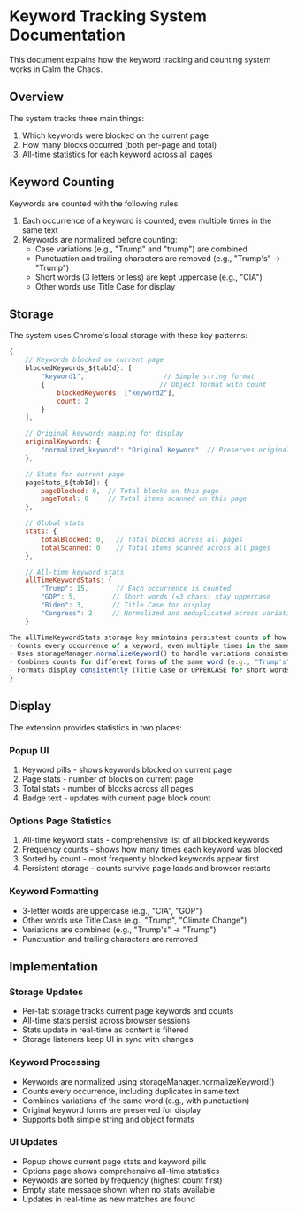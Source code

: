 # Keyword Tracking System Documentation

This document explains how the keyword tracking and counting system works in Calm the Chaos.

## Overview

The system tracks three main things:
1. Which keywords were blocked on the current page
2. How many blocks occurred (both per-page and total)
3. All-time statistics for each keyword across all pages

## Keyword Counting

Keywords are counted with the following rules:
1. Each occurrence of a keyword is counted, even multiple times in the same text
2. Keywords are normalized before counting:
   - Case variations (e.g., "Trump" and "trump") are combined
   - Punctuation and trailing characters are removed (e.g., "Trump's" → "Trump")
   - Short words (3 letters or less) are kept uppercase (e.g., "CIA")
   - Other words use Title Case for display

## Storage

The system uses Chrome's local storage with these key patterns:

```javascript
{
    // Keywords blocked on current page
    blockedKeywords_${tabId}: [
        "keyword1",                    // Simple string format
        {                             // Object format with count
            blockedKeywords: ["keyword2"],
            count: 2
        }
    ],

    // Original keywords mapping for display
    originalKeywords: {
        "normalized_keyword": "Original Keyword"  // Preserves original casing/format
    },

    // Stats for current page
    pageStats_${tabId}: {
        pageBlocked: 0,  // Total blocks on this page
        pageTotal: 0     // Total items scanned on this page
    },

    // Global stats
    stats: {
        totalBlocked: 0,   // Total blocks across all pages
        totalScanned: 0    // Total items scanned across all pages
    },

    // All-time keyword stats
    allTimeKeywordStats: {
        "Trump": 15,       // Each occurrence is counted
        "GOP": 5,         // Short words (≤3 chars) stay uppercase
        "Biden": 3,       // Title Case for display
        "Congress": 2     // Normalized and deduplicated across variations
    }

The allTimeKeywordStats storage key maintains persistent counts of how many times each keyword was blocked:
- Counts every occurrence of a keyword, even multiple times in the same text
- Uses storageManager.normalizeKeyword() to handle variations consistently
- Combines counts for different forms of the same word (e.g., "Trump's" → "Trump")
- Formats display consistently (Title Case or UPPERCASE for short words)
}
```

## Display

The extension provides statistics in two places:

### Popup UI
1. Keyword pills - shows keywords blocked on current page
2. Page stats - number of blocks on current page
3. Total stats - number of blocks across all pages
4. Badge text - updates with current page block count

### Options Page Statistics
1. All-time keyword stats - comprehensive list of all blocked keywords
2. Frequency counts - shows how many times each keyword was blocked
3. Sorted by count - most frequently blocked keywords appear first
4. Persistent storage - counts survive page loads and browser restarts

### Keyword Formatting
- 3-letter words are uppercase (e.g., "CIA", "GOP")
- Other words use Title Case (e.g., "Trump", "Climate Change")
- Variations are combined (e.g., "Trump's" → "Trump")
- Punctuation and trailing characters are removed

## Implementation

### Storage Updates
- Per-tab storage tracks current page keywords and counts
- All-time stats persist across browser sessions
- Stats update in real-time as content is filtered
- Storage listeners keep UI in sync with changes

### Keyword Processing
- Keywords are normalized using storageManager.normalizeKeyword()
- Counts every occurrence, including duplicates in same text
- Combines variations of the same word (e.g., with punctuation)
- Original keyword forms are preserved for display
- Supports both simple string and object formats

### UI Updates
- Popup shows current page stats and keyword pills
- Options page shows comprehensive all-time statistics
- Keywords are sorted by frequency (highest count first)
- Empty state message shown when no stats available
- Updates in real-time as new matches are found
